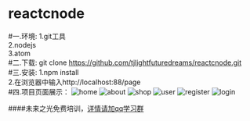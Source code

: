 # reactcnode
#一.环境:
1.git工具<br />
2.nodejs<br />
3.atom<br />
#二.下载:
git clone  https://github.com/tjlightfuturedreams/reactcnode.git<br />
#三.安装:
   1.npm install<br />
   2.在浏览器中输入http://localhost:88/page<br />
#四.项目页面展示：
![home](https://github.com/tjlightfuturedreams/reactcnode/blob/master/imglist/home.gif)
![about](https://github.com/tjlightfuturedreams/reactcnode/blob/master/imglist/about.gif)
![shop](https://github.com/tjlightfuturedreams/reactcnode/blob/master/imglist/shop.gif)
![user](https://github.com/tjlightfuturedreams/reactcnode/blob/master/imglist/user.gif)
![register](https://github.com/tjlightfuturedreams/reactcnode/blob/master/imglist/register.gif)
![login](https://github.com/tjlightfuturedreams/reactcnode/blob/master/imglist/login.gif)

####未来之光免费培训，[详情请加qq学习群](https://jq.qq.com/?_wv=1027&k=42y4Kav)